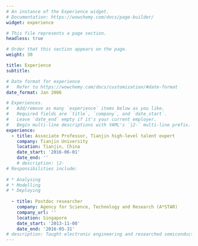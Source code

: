 ```yaml
---
# An instance of the Experience widget.
# Documentation: https://wowchemy.com/docs/page-builder/
widget: experience

# This file represents a page section.
headless: true

# Order that this section appears on the page.
weight: 30

title: Experience
subtitle:

# Date format for experience
#   Refer to https://wowchemy.com/docs/customization/#date-format
date_format: Jan 2006

# Experiences.
#   Add/remove as many `experience` items below as you like.
#   Required fields are `title`, `company`, and `date_start`.
#   Leave `date_end` empty if it's your current employer.
#   Begin multi-line descriptions with YAML's `|2-` multi-line prefix.
experience:
  - title: Associate Professor, Tianjin high-level talent expert
    company: Tianjin University
    location: Tianjin, China
    date_start: '2016-06-01'
    date_end: ''
    # description: |2-
# Responsibilities include:
        
# * Analysing
# * Modelling
# * Deploying
        
  - title: Postdoc researcher
    company: Agency for Science, Technology and Research (A*STAR)
    company_url: ''
    location: Singapore
    date_start: '2013-11-08'
    date_end: '2016-05-31'
# description: Taught electronic engineering and researched semiconductor physics.
---
```

